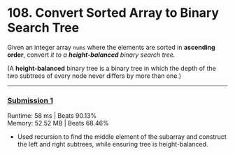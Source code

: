 # 108. Convert Sorted Array to Binary Search Tree

Given an integer array `nums` where the elements are sorted in **ascending order**, convert _it to a
**height-balanced** binary search tree._

(A **height-balanced** binary tree is a binary tree in which the depth of the two subtrees of every node never differs by more than one.)

---

### [Submission 1](/easy/108-convert-sorted-array-bst/108-convert-sorted-array-bst-1.js)

Runtime: 58 ms | Beats 90.13%  
Memory: 52.52 MB | Beats 68.46%

- Used recursion to find the middle element of the subarray and construct the left and right subtrees, while ensuring tree is height-balanced.

